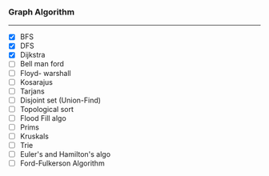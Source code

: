### Graph Algorithm
------------
- [x] BFS
- [x] DFS
- [x] Dijkstra
- [ ] Bell man ford
- [ ] Floyd- warshall
- [ ] Kosarajus
- [ ] Tarjans
- [ ] Disjoint set (Union-Find)
- [ ] Topological sort
- [ ] Flood Fill algo
- [ ] Prims
- [ ] Kruskals
- [ ] Trie
- [ ] Euler's and Hamilton's algo
- [ ] Ford-Fulkerson Algorithm
